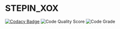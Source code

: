 # STEPIN_XOX
[![Codacy Badge](https://app.codacy.com/project/badge/Grade/6c34e309f03e498d9aeca45e24a2c819)](https://www.codacy.com/gh/purvithask/STEPIN_XOX/dashboard?utm_source=github.com&amp;utm_medium=referral&amp;utm_content=purvithask/STEPIN_XOX&amp;utm_campaign=Badge_Grade)
![Code Quality Score](https://www.code-inspector.com/project/28329/score/svg)
![Code Grade](https://www.code-inspector.com/project/28329/status/svg)
